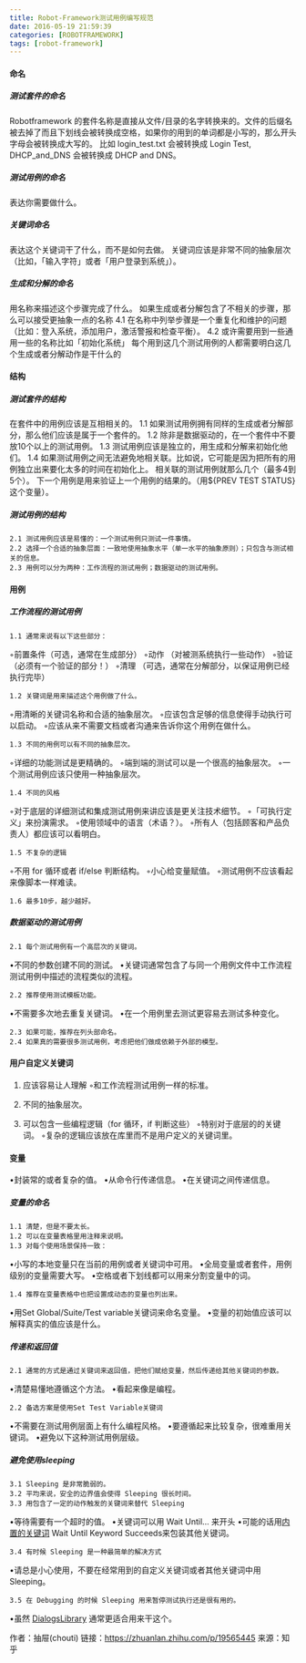 ```yaml
---
title: Robot-Framework测试用例编写规范
date: 2016-05-19 21:59:39
categories: [ROBOTFRAMEWORK]
tags: [robot-framework]
---
```


#### 命名
##### 测试套件的命名
Robotframework 的套件名称是直接从文件/目录的名字转换来的。文件的后缀名被去掉了而且下划线会被转换成空格，如果你的用到的单词都是小写的，那么开头字母会被转换成大写的。
比如 login_test.txt 会被转换成 Login Test, DHCP_and_DNS 会被转换成 DHCP and DNS。

  <!--more-->

##### 测试用例的命名
表达你需要做什么。

##### 关键词命名
表达这个关键词干了什么，而不是如何去做。
关键词应该是非常不同的抽象层次（比如，「输入字符」或者「用户登录到系统」）。

##### 生成和分解的命名
用名称来描述这个步骤完成了什么。
如果生成或者分解包含了不相关的步骤，那么可以接受更抽象一点的名称
    4.1 在名称中列举步骤是一个重复化和维护的问题（比如：登入系统，添加用户，激活警报和检查平衡）。
    4.2 或许需要用到一些通用一些的名称比如「初始化系统」
每个用到这几个测试用例的人都需要明白这几个生成或者分解动作是干什么的

#### 结构
##### 测试套件的结构
在套件中的用例应该是互相相关的。
    1.1 如果测试用例拥有同样的生成或者分解部分，那么他们应该是属于一个套件的。
    1.2 除非是数据驱动的，在一个套件中不要放10个以上的测试用例。
    1.3 测试用例应该是独立的，用生成和分解来初始化他们。
    1.4 如果测试用例之间无法避免地相关联。比如说，它可能是因为把所有的用例独立出来要化太多的时间在初始化上。
        相关联的测试用例就那么几个（最多4到5个）。
        下一个用例是用来验证上一个用例的结果的。（用${PREV TEST STATUS} 这个变量）。

##### 测试用例的结构
    2.1 测试用例应该是易懂的：一个测试用例只测试一件事情。
    2.2 选择一个合适的抽象层面：一致地使用抽象水平（单一水平的抽象原则）；只包含与测试相关的信息。
    2.3 用例可以分为两种：工作流程的测试用例；数据驱动的测试用例。

#### 用例
##### 工作流程的测试用例
    1.1 通常来说有以下这些部分：
◦前置条件（可选，通常在生成部分）
◦动作 （对被测系统执行一些动作）
◦验证 （必须有一个验证的部分！）
◦清理 （可选，通常在分解部分，以保证用例已经执行完毕）

    1.2 关键词是用来描述这个用例做了什么。
◦用清晰的关键词名称和合适的抽象层次。
◦应该包含足够的信息使得手动执行可以启动。
◦应该从来不需要文档或者沟通来告诉你这个用例在做什么。

    1.3 不同的用例可以有不同的抽象层次。
◦详细的功能测试是更精确的。
◦端到端的测试可以是一个很高的抽象层次。
◦一个测试用例应该只使用一种抽象层次。

    1.4 不同的风格
◦对于底层的详细测试和集成测试用例来讲应该是更关注技术细节。
◦「可执行定义」来扮演需求。
◦使用领域中的语言（术语？）。
◦所有人（包括顾客和产品负责人）都应该可以看明白。

    1.5 不复杂的逻辑
◦不用 for 循环或者 if/else 判断结构。
◦小心给变量赋值。
◦测试用例不应该看起来像脚本一样难读。

    1.6 最多10步，越少越好。

##### 数据驱动的测试用例
    2.1 每个测试用例有一个高层次的关键词。
•不同的参数创建不同的测试。
•关键词通常包含了与同一个用例文件中工作流程测试用例中描述的流程类似的流程。

    2.2 推荐使用测试模板功能。
•不需要多次地去重复关键词。
•在一个用例里去测试更容易去测试多种变化。

    2.3 如果可能，推荐在列头部命名。
    2.4 如果真的需要很多测试用例，考虑把他们做成依赖于外部的模型。

#### 用户自定义关键词
1. 应该容易让人理解
◦和工作流程测试用例一样的标准。

2. 不同的抽象层次。
3. 可以包含一些编程逻辑（for 循环，if 判断这些）
◦特别对于底层的的关键词。
◦复杂的逻辑应该放在库里而不是用户定义的关键词里。

#### 变量
•封装常的或者复杂的值。
•从命令行传递信息。
•在关键词之间传递信息。
##### 变量的命名
    1.1 清楚，但是不要太长。
    1.2 可以在变量表格里用注释来说明。
    1.3 对每个使用场景保持一致：
•小写的本地变量只在当前的用例或者关键词中可用。
•全局变量或者套件，用例级别的变量需要大写。
•空格或者下划线都可以用来分割变量中的词。

    1.4 推荐在变量表格中也把设置成动态的变量也列出来。
•用Set Global/Suite/Test variable关键词来命名变量。
•变量的初始值应该可以解释真实的值应该是什么。

##### 传递和返回值
    2.1 通常的方式是通过关键词来返回值，把他们赋给变量，然后传递给其他关键词的参数。
•清楚易懂地遵循这个方法。
•看起来像是编程。

    2.2 备选方案是使用Set Test Variable关键词
•不需要在测试用例层面上有什么编程风格。
•要遵循起来比较复杂，很难重用关键词。
•避免以下这种测试用例层级。

##### 避免使用sleeping
    3.1 Sleeping 是非常脆弱的。
    3.2 平均来说，安全的边界值会使得 Sleeping 很长时间。
    3.3 用包含了一定的动作触发的关键词来替代 Sleeping
•等待需要有一个超时的值。
•关键词可以用 Wait Until… 来开头
•可能的话用[内置的关键词](https://code.google.com/p/robotframework/wiki/BuiltInLibrary) Wait Until Keyword Succeeds来包装其他关键词。

    3.4 有时候 Sleeping 是一种最简单的解决方式
•请总是小心使用，不要在经常用到的自定义关键词或者其他关键词中用 Sleeping。

    3.5 在 Debugging 的时候 Sleeping 用来暂停测试执行还是很有用的。
•虽然 [DialogsLibrary](https://code.google.com/p/robotframework/wiki/DialogsLibrary) 通常更适合用来干这个。



作者：抽屉(chouti)
链接：https://zhuanlan.zhihu.com/p/19565445
来源：知乎
